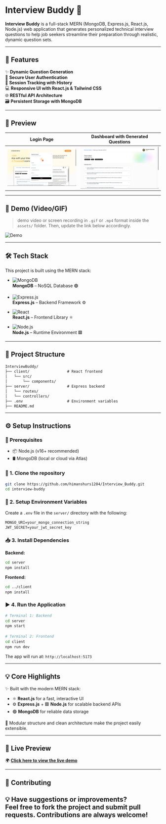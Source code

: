 # Interview Buddy 🎯

**Interview Buddy** is a full-stack MERN (MongoDB, Express.js, React.js, Node.js) web application that generates personalized technical interview questions to help job seekers streamline their preparation through realistic, dynamic question sets.

---

## 🚀 Features

✨ **Dynamic Question Generation**  
🔐 **Secure User Authentication**  
🧾 **Session Tracking with History**  
💻 **Responsive UI with React.js & Tailwind CSS**  
🌐 **RESTful API Architecture**  
🗃️ **Persistent Storage with MongoDB**

---

## 📸 Preview

| Login Page                     | Dashboard with Generated Questions     |
|-------------------------------|----------------------------------------|
| ![Login Page](screenshots/login.jpg) | ![Dashboard](screenshots/Dashboard.jpg) |
---

## 🎥 Demo (Video/GIF)

>  demo video or screen recording in `.gif` or `.mp4` format inside the `assets/` folder. Then, update the link below accordingly.

![Demo](assets/demo.gif)

---

## 🛠️ Tech Stack

This project is built using the MERN stack:

- ![MongoDB](https://img.shields.io/badge/-MongoDB-4EA94B?logo=mongodb&logoColor=white&style=for-the-badge)  
  **MongoDB** – NoSQL Database 🟢

- ![Express.js](https://img.shields.io/badge/-Express.js-000000?logo=express&logoColor=white&style=for-the-badge)  
  **Express.js** – Backend Framework ⚙️

- ![React](https://img.shields.io/badge/-React.js-61DAFB?logo=react&logoColor=white&style=for-the-badge)  
  **React.js** – Frontend Library ⚛️

- ![Node.js](https://img.shields.io/badge/-Node.js-339933?logo=node.js&logoColor=white&style=for-the-badge)  
  **Node.js** – Runtime Environment 🟩
---

## 📂 Project Structure

```
InterviewBuddy/
├── client/                 # React frontend
│   └── src/
│       └── components/
├── server/                 # Express backend
│   └── routes/
│   └── controllers/
├── .env                    # Environment variables
├── README.md
```

---

## ⚙️ Setup Instructions

### 🔧 Prerequisites

- 📦 Node.js (v16+ recommended)  
- 🛢️ MongoDB (local or cloud via Atlas)

### 📝 1. Clone the repository

```bash
git clone https://github.com/himanshurs1204/Interview_Buddy.git
cd interview-buddy
```

### 🔐 2. Setup Environment Variables

Create a `.env` file in the `server/` directory with the following:

```
MONGO_URI=your_mongo_connection_string
JWT_SECRET=your_jwt_secret_key
```

### 📥 3. Install Dependencies

**Backend:**

```bash
cd server
npm install
```

**Frontend:**

```bash
cd ../client
npm install
```

### ▶️ 4. Run the Application

```bash
# Terminal 1: Backend
cd server
npm start

# Terminal 2: Frontend
cd client
npm run dev
```

The app will run at: `http://localhost:5173`

---

## 💡 Core Highlights

✨ Built with the modern MERN stack:  
- ⚛️ **React.js** for a fast, interactive UI  
- ⚙️ **Express.js** + 🟩 **Node.js** for scalable backend APIs  
- 🟢 **MongoDB** for reliable data storage  

🔁 Modular structure and clean architecture make the project easily extensible.  

---

## 🔗 Live Preview

🌍 [**Click here to view the live demo**](https://interview-buddy-iv31.vercel.app/)

---

## 🤝 Contributing

💡 Have suggestions or improvements?  
Feel free to fork the project and submit pull requests. Contributions are always welcome!
---
